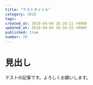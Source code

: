 ```yaml
---
title: "テストタイトル"
category: 2018
tags: 
created_at: 2018-04-04 16:16:11 +0900
updated_at: 2018-04-04 16:16:25 +0900
published: true
number: 70
---
```


# 見出し

テストの記事です。よろしくお願いします。
